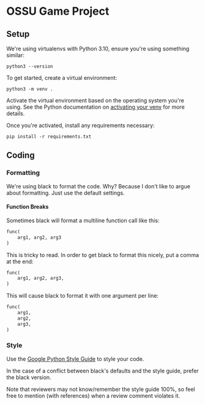 # OSSU Game Project

## Setup

We're using virtualenvs with Python 3.10, ensure you're using something similar:

```
python3 --version
```

To get started, create a virtual environment:

```
python3 -m venv .
```

Activate the virtual environment based on the operating system you're using. See
the Python documentation on [activating your venv](https://docs.python.org/3/library/venv.html#how-venvs-work)
for more details.

Once you're activated, install any requirements necessary:

```
pip install -r requirements.txt
```

## Coding

### Formatting

We're using black to format the code. Why? Because I don't like to argue about
formatting. Just use the default settings.

#### Function Breaks

Sometimes black will format a multiline function call like this:

```python
func(
    arg1, arg2, arg3
)
```

This is tricky to read. In order to get black to format this nicely, put a comma
at the end:

```python
func(
    arg1, arg2, arg3,
)
```

This will cause black to format it with one argument per line:

```python
func(
    arg1,
    arg2,
    arg3,
)
```

### Style

Use the [Google Python Style Guide](https://google.github.io/styleguide/pyguide.html)
to style your code.

In the case of a conflict between black's defaults and the style guide, prefer
the black version.

Note that reviewers may not know/remember the style guide 100%, so feel free to
mention (with references) when a review comment violates it.
